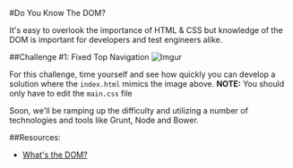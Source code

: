 #Do You Know The DOM?

It's easy to overlook the importance of HTML & CSS but knowledge of the DOM is important for developers and test engineers alike.


##Challenge #1: Fixed Top Navigation
![Imgur](http://i.imgur.com/XF7o5mr.png)

For this challenge, time yourself and see how quickly you can develop a solution where the `index.html` mimics the image above. __NOTE:__ You should only have to edit the `main.css` file

Soon, we'll be ramping up the difficulty and utilizing a number of technologies and tools like Grunt, Node and Bower. 

##Resources:
  - [What's the DOM?](https://developer.mozilla.org/en-US/docs/Web/API/Document_Object_Model/Introduction)

